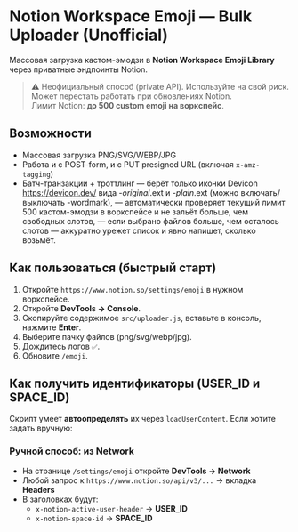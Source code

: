 # Notion Workspace Emoji — Bulk Uploader (Unofficial)

Массовая загрузка кастом-эмодзи в **Notion Workspace Emoji Library** через приватные эндпоинты Notion.

> ⚠️ Неофициальный способ (private API). Используйте на свой риск. Может перестать работать при обновлениях Notion.  
> Лимит Notion: **до 500 custom emoji на воркспейс**.

## Возможности
- Массовая загрузка PNG/SVG/WEBP/JPG
- Работа и с POST-form, и с PUT presigned URL (включая `x-amz-tagging`)
- Батч-транзакции + троттлинг
— берёт только иконки Devicon https://devicon.dev/ вида *-original*.ext и *-plain*.ext (можно включать/выключать -wordmark),
— автоматически проверяет текущий лимит 500 кастом-эмодзи в воркспейсе и не зальёт больше, чем свободных слотов,
— если выбрано файлов больше, чем осталось слотов — аккуратно урежет список и явно напишет, сколько возьмёт.

## Как пользоваться (быстрый старт)
1. Откройте `https://www.notion.so/settings/emoji` в нужном воркспейсе.
2. Откройте **DevTools → Console**.
3. Скопируйте содержимое `src/uploader.js`, вставьте в консоль, нажмите **Enter**.
4. Выберите пачку файлов (png/svg/webp/jpg).
5. Дождитесь логов `✅`.
6. Обновите `/emoji`.

## Как получить идентификаторы (USER_ID и SPACE_ID)
Скрипт умеет **автоопределять** их через `loadUserContent`. Если хотите задать вручную:

### Ручной способ: из Network
- На странице `/settings/emoji` откройте **DevTools → Network**
- Любой запрос к `https://www.notion.so/api/v3/...` → вкладка **Headers**
- В заголовках будут:
  - `x-notion-active-user-header` → **USER_ID**
  - `x-notion-space-id` → **SPACE_ID**

